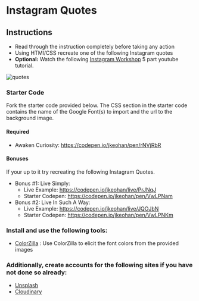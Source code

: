 # Instagram Quotes

## Instructions

 - Read through the instruction completely before taking any action
 - Using HTMl/CSS recreate one of the following Instagram quotes
 - **Optional:** Watch the following [Instagram Workshop](https://www.youtube.com/playlist?list=PL_vCSejjQiPyr7dbj-oJ8vjttYid9VWsb) 5 part youtube tutorial.

![quotes](https://i.imgur.com/Rq4A6Kt.png)

### Starter Code

Fork the starter code provided below. The CSS section in the starter code contains the name of the Google Font(s) to import and the url to the background image. 

#### Required
 - Awaken Curiosity: https://codepen.io/jkeohan/pen/rNVjRbR

#### Bonuses

If your up to it try recreating the following Instagram Quotes. 

 - Bonus #1: Live Simply: 
   - Live Example: https://codepen.io/jkeohan/live/PrJNqJ
   - Starter Codepen: https://codepen.io/jkeohan/pen/VwLPNam
 - Bonus #2: Live In Such A Way: 
   - Live Example: https://codepen.io/jkeohan/live/JQOJbN
   - Starter Codepen: https://codepen.io/jkeohan/pen/VwLPNKm

### Install and use the following tools:
  * [ColorZilla](https://chrome.google.com/webstore/detail/colorzilla/bhlhnicpbhignbdhedgjhgdocnmhomnp?hl=en) : Use ColorZilla to elicit the font colors from the provided images

### Additionally, create accounts for the following sites if you have not done so already:
- [Unsplash](https://unsplash.com/)
- [Cloudinary](https://cloudinary.com/)
